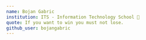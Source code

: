 ```yaml
---
name: Bojan Gabric
institution: ITS - Information Technology School 🚩
quote: If you want to win you must not lose.
github_user: bojangabric
---
```

